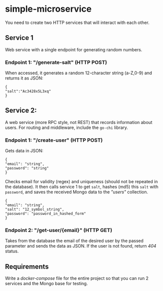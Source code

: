 # simple-microservice
You need to create two HTTP services that will interact with each other.

## Service 1
Web service with a single endpoint for generating random numbers.

### Endpoint 1: "/generate-salt" (HTTP POST)
When accessed, it generates a random 12-character string (a-Z,0-9) and returns it as JSON:
```
{
"salt":"Ac3428x5L3xq"
}
```

## Service 2:
A web service (more RPC style, not REST) that records information about users.
For routing and middleware, include the `go-chi` library.

### Endpoint 1: "/create-user" (HTTP POST)
Gets data in JSON:
```
{
"email": "string",
"password": "string"
}
```
Checks email for validity (regex) and uniqueness (should not be repeated in the database).
It then calls service 1 to get `salt`, hashes (md5) this `salt` with `password`, and saves the received Mongo data to the _"users"_ collection.
```
{
"email": "string",
"salt": "12_symbol_string",
"password": "password_in_hashed_form"
}
```

### Endpoint 2: "/get-user/{email}" (HTTP GET)
Takes from the database the email of the desired user by the passed parameter and sends the data as JSON. If the user is not found, return *404* status.

## Requirements
Write a *docker-compose* file for the entire project so that you can run 2 services and the Mongo base for testing.
